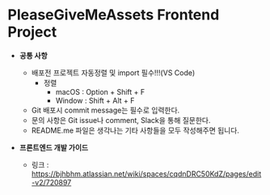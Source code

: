 # PleaseGiveMeAssets Frontend Project
- **공통 사항**
  - 배포전 프로젝트 자동정렬 및 import 필수!!!(VS Code)
    - 정렬
      - macOS : Option + Shift + F
      - Window : Shift + Alt + F
  - Git 배포시 commit message는 필수로 입력한다.
  - 문의 사항은 Git issue나 comment, Slack을 통해 질문한다.
  - README.me 파일은 생각나는 기타 사항들을 모두 작성해주면 됩니다.

- **프론트엔드 개발 가이드**
  - 링크 : https://bjhbhm.atlassian.net/wiki/spaces/cqdnDRC50KdZ/pages/edit-v2/720897
